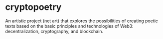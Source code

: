 # cryptopoetry
An artistic project (net art) that explores the possibilities of creating poetic texts based on the basic principles and technologies of Web3: decentralization, cryptography, and blockchain.
